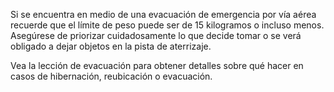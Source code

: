 [Title]: # (Limitaciones)
[Order]: # (7)

Si se encuentra en medio de una evacuación de emergencia por vía aérea recuerde que el límite de peso puede ser de 15 kilogramos o incluso menos. Asegúrese de priorizar cuidadosamente lo que decide tomar o se verá obligado a dejar objetos en la pista de aterrizaje.

Vea la lección de evacuación para obtener detalles sobre qué hacer en casos de hibernación, reubicación o evacuación.